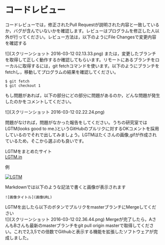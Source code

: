 # コードレビュー
コードレビューでは，修正されたPull Requestが説明された内容と一致しているか，バグが含んでいないかを確認します。レビューはプログラムを修正した人以外が行ってください。レビュー方法は，以下のようにFile Changesで変更内容を確認する  

![](スクリーンショット 2016-03-12 02.13.33.png)
または，変更したブランチを取得して正しく動作するか確認してもらいます。リモートにあるブランチをローカルに取得するには，git fetchコマンドを使います。以下のようにブランチをfetchし，移動してプログラムの結果を確認してください。
~~~
$ git fetch
$ git checkout 1
~~~
もし問題があれば，以下の部分にどの部分に問題があるのか，どんな問題が発生したのかをコメントしてください。

![](スクリーンショット 2016-03-12 02.22.24.png)

問題がなければ，問題がなかった報告をしてください。うちの研究室ではLGTM(looks good to me.)というGitHubのプルリクに対するOKコメントを採用しているのでそれで出してみましょう。LGTMはたくさんの画像,gifが作成されているため，そこから選ぶのも良いです。  

LGTMをまとめたサイト  
[LGTM.in](http://www.lgtm.in/browse)

例　　

[![LGTM](http://lgtm.in/p/QgJeRiGwn)](http://lgtm.in/i/QgJeRiGwn)

Markdownでは以下のような記法で書くと画像が表示されます
~~~
![画像タイトル](画像URL)
~~~

LGTMを出したら以下のボタンでプルリクをmasterブランチにMergeしてください  
![](スクリーンショット 2016-03-12 02.36.44.png)
Mergeが完了したら，AさんもBさんも最新のmasterブランチをgit pull origin masterで取得してください。これで2,3,5での倍数でGithubと表示する機能を拡張したソフトウェアが完成しました。